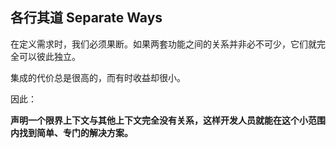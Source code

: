 ## 各行其道 Separate Ways

在定义需求时，我们必须果断。如果两套功能之间的关系并非必不可少，它们就完全可以彼此独立。

集成的代价总是很高的，而有时收益却很小。

因此：

**声明一个限界上下文与其他上下文完全没有关系，这样开发人员就能在这个小范围内找到简单、专门的解决方案。**


